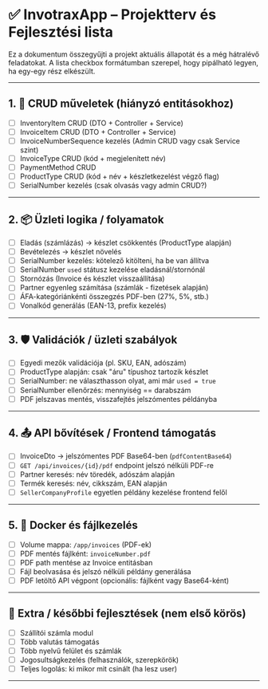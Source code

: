 # ✅ InvotraxApp – Projektterv és Fejlesztési lista

Ez a dokumentum összegyűjti a projekt aktuális állapotát és a még hátralévő feladatokat. A lista checkbox formátumban szerepel, hogy pipálható legyen, ha egy-egy rész elkészült.

---

## 1. 🔁 CRUD műveletek (hiányzó entitásokhoz)

- [ ] InventoryItem CRUD (DTO + Controller + Service)
- [ ] InvoiceItem CRUD (DTO + Controller + Service)
- [ ] InvoiceNumberSequence kezelés (Admin CRUD vagy csak Service szint)
- [ ] InvoiceType CRUD (kód + megjelenített név)
- [ ] PaymentMethod CRUD
- [ ] ProductType CRUD (kód + név + készletkezelést végző flag)
- [ ] SerialNumber kezelés (csak olvasás vagy admin CRUD?)

---

## 2. 📦 Üzleti logika / folyamatok

- [ ] Eladás (számlázás) → készlet csökkentés (ProductType alapján)
- [ ] Bevételezés → készlet növelés
- [ ] SerialNumber kezelés: kötelező kitölteni, ha be van állítva
- [ ] SerialNumber `used` státusz kezelése eladásnál/stornónál
- [ ] Stornózás (Invoice és készlet visszaállítása)
- [ ] Partner egyenleg számítása (számlák - fizetések alapján)
- [ ] ÁFA-kategóriánkénti összegzés PDF-ben (27%, 5%, stb.)
- [ ] Vonalkód generálás (EAN-13, prefix kezelés)

---

## 3. 🛡️ Validációk / üzleti szabályok

- [ ] Egyedi mezők validációja (pl. SKU, EAN, adószám)
- [ ] ProductType alapján: csak "áru" típushoz tartozik készlet
- [ ] SerialNumber: ne választhasson olyat, ami már `used = true`
- [ ] SerialNumber ellenőrzés: mennyiség == darabszám
- [ ] PDF jelszavas mentés, visszafejtés jelszómentes példányba

---

## 4. 📤 API bővítések / Frontend támogatás

- [ ] InvoiceDto → jelszómentes PDF Base64-ben (`pdfContentBase64`)
- [ ] `GET /api/invoices/{id}/pdf` endpoint jelszó nélküli PDF-re
- [ ] Partner keresés: név töredék, adószám alapján
- [ ] Termék keresés: név, cikkszám, EAN alapján
- [ ] `SellerCompanyProfile` egyetlen példány kezelése frontend felől

---

## 5. 🐳 Docker és fájlkezelés

- [ ] Volume mappa: `/app/invoices` (PDF-ek)
- [ ] PDF mentés fájlként: `invoiceNumber.pdf`
- [ ] PDF path mentése az Invoice entitásban
- [ ] Fájl beolvasása és jelszó nélküli példány generálása
- [ ] PDF letöltő API végpont (opcionális: fájlként vagy Base64-ként)

---

## 🔄 Extra / későbbi fejlesztések (nem első körös)

- [ ] Szállítói számla modul
- [ ] Több valutás támogatás
- [ ] Több nyelvű felület és számlák
- [ ] Jogosultságkezelés (felhasználók, szerepkörök)
- [ ] Teljes logolás: ki mikor mit csinált (ha lesz user)

---



